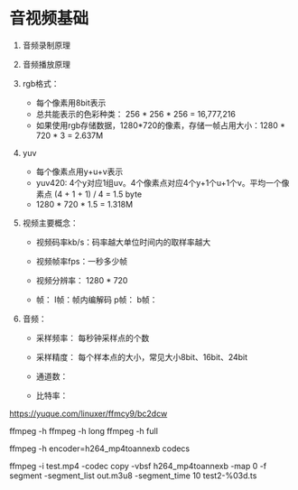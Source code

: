 # 音视频基础


1. 音频录制原理

2. 音频播放原理


3. rgb格式：
	* 每个像素用8bit表示
	* 总共能表示的色彩种类： 256 * 256 * 256 = 16,777,216
	* 如果使用rgb存储数据，1280*720的像素，存储一帧占用大小：1280 * 720 * 3 = 2.637M

4. yuv
	* 每个像素点用y+u+v表示
	* yuv420: 4个y对应1组uv。4个像素点对应4个y+1个u+1个v。平均一个像素点 (4 + 1 + 1) / 4 = 1.5 byte
	* 1280 * 720 * 1.5 = 1.318M

5. 视频主要概念：
	* 视频码率kb/s：码率越大单位时间内的取样率越大
	* 视频帧率fps：一秒多少帧
	* 视频分辨率： 1280 * 720

	* 帧：
		I帧：帧内编解码
		p帧：
		b帧：
		
6. 音频：
	* 采样频率： 每秒钟采样点的个数
	* 采样精度： 每个样本点的大小，常见大小8bit、16bit、24bit
	* 通道数：
	
	* 比特率：
	
	
	
https://yuque.com/linuxer/ffmcy9/bc2dcw




ffmpeg -h
ffmpeg -h long
ffmpeg -h full

ffmpeg -h encoder=h264_mp4toannexb 
codecs




ffmpeg -i test.mp4 -codec copy -vbsf h264_mp4toannexb -map 0 -f segment -segment_list out.m3u8 -segment_time 10 test2-%03d.ts

















